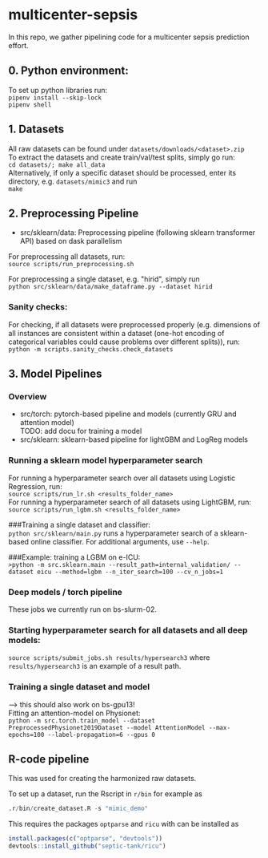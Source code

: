 # multicenter-sepsis

In this repo, we gather pipelining code for a multicenter sepsis prediction effort.

## 0. Python environment:  
To set up python libraries run:  
```pipenv install --skip-lock```  
```pipenv shell```  

## 1. Datasets  
All raw datasets can be found under ```datasets/downloads/<dataset>.zip```  
To extract the datasets and create train/val/test splits, simply go run:   
```cd datasets/; make all_data```  
Alternatively, if only a specific dataset should be processed, enter its directory, e.g. ```datasets/mimic3``` and run  
 ```make```

## 2. Preprocessing Pipeline
- src/sklearn/data: Preprocessing pipeline (following sklearn transformer API) based on dask parallelism 

For preprocessing all datasets, run:    
```source scripts/run_preprocessing.sh``` 
 
For preprocessing a single dataset, e.g. "hirid", simply run   
```python src/sklearn/data/make_dataframe.py --dataset hirid```  

### Sanity checks:
For checking, if all datasets were preprocessed properly (e.g. dimensions of all instances are consistent within a dataset (one-hot encoding of categorical variables could cause problems over different splits)), run:  
```python -m scripts.sanity_checks.check_datasets```
 
## 3. Model Pipelines
### Overview   
- src/torch: pytorch-based pipeline and models (currently GRU and attention model)  
    TODO: add docu for training a  model  
- src/sklearn: sklearn-based pipeline for lightGBM and LogReg models 

### Running a sklearn model hyperparameter search      
   
For running a hyperparameter search over all datasets using Logistic Regression, run:  
```source scripts/run_lr.sh <results_folder_name>```  
For running a hyperparameter search of all datasets using LightGBM, run:  
```source scripts/run_lgbm.sh <results_folder_name>```

###Training a single dataset and classifier:     
```python src/sklearn/main.py``` runs a hyperparameter search of a sklearn-based online classifier.
For additional arguments, use ```--help```. 

###Example: training a LGBM on e-ICU:   
```>python -m src.sklearn.main --result_path=internal_validation/ --dataset eicu --method=lgbm --n_iter_search=100 --cv_n_jobs=1 ```

### Deep models / torch pipeline
These jobs we currently run on bs-slurm-02.

### Starting hyperparameter search for all datasets and all deep models:
```source scripts/submit_jobs.sh results/hypersearch3``` where `results/hypersearch3` is an example of a result path.  
 
### Training a single dataset and model
--> this should also work on bs-gpu13!   
Fitting an attention-model on Physionet:    
```python -m src.torch.train_model --dataset PreprocessedPhysionet2019Dataset --model AttentionModel --max-epochs=100 --label-propagation=6 --gpus 0 ```   



## R-code pipeline
This was used for creating the harmonized raw datasets.

To set up a dataset, run the Rscript in `r/bin` for example as

```r
.r/bin/create_dataset.R -s "mimic_demo"
```

This requires the packages `optparse` and `ricu` with can be installed as

```r
install.packages(c("optparse", "devtools"))
devtools::install_github("septic-tank/ricu")
```

